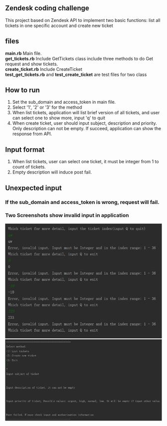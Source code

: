 Zendesk coding challenge
----
This project based on Zendesk API to implement two basic functions: list all tickets in one specific account and create new ticket
## files
**main.rb** Main file.  
**get_tickets.rb** Include GetTickets class include three methods to do Get request and show tickets.  
**create_ticket.rb** Include CreateTicket  
**test_get_tickets.rb** and **test_create_ticket** are test files for two class  
## How to run
1. Set the sub_domain and access_token in main file.  
2. Select '1', '2' or '3' for the method
3. When list tickets, application will list brief version of all tickets, and user can select one to show more, input 'q' to quit
4. When create ticket, user should input subject, description and priority. Only description can not be empty. If succeed, application can show the response from API.
## Input format
1. When list tickets, user can select one ticket, it must be integer from 1 to count of tickets. 
2. Empty description will induce post fail.
## Unexpected input
### If the sub_domain and access_token is wrong, request will fail.
### Two Screenshots show invalid input in application
![](https://github.com/YixiaoTang/Zendesk/blob/master/Unexpected%20input.png)
![](https://github.com/YixiaoTang/Zendesk/blob/master/Empty%20description.png)
